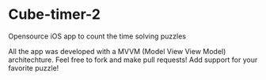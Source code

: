 # Cube-timer-2
Opensource iOS app to count the time solving puzzles

All the app was developed with a MVVM (Model View View Model) architechture. Feel free to fork and make pull requests! Add support for your favorite puzzle!
